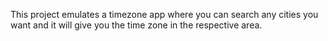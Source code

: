 This project emulates a timezone app where you can search any cities you want and it will give you the time zone in the respective area.
